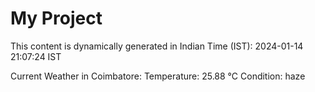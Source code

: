 # My Project

This content is dynamically generated in Indian Time (IST): 2024-01-14 21:07:24 IST


Current Weather in Coimbatore:
Temperature: 25.88 °C
Condition: haze
